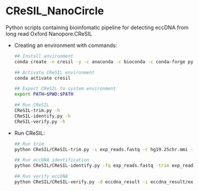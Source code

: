 # CReSIL_NanoCircle

Python scripts containing bioinfomatic pipeline for detecting eccDNA from long read Oxford Nanopore.CReSIL  



* Creating an environment with commands:
    ```bash
    ## Install environment
    conda create -n cresil -y -c anaconda -c bioconda -c conda-forge python=3.6.7 biopython=1.70 mappy=2.17=py36h84994c4_0 minimap2=2.17=h8b12597_1 python-intervaltree=3.0.2 tqdm=4.7.2  flye=2.6=py36he513fc3_0 pandas=0.24.2 numpy=1.12.1 pysam=0.15.3 pybedtools=0.8.0 python-graphviz=0.13.2 matplotlib=3.1.1 networkx=2.3 samtools bioawk

    ## Activate CReSIL environment
    conda activate cresil

    ## Export CReSIL to system environment
    export PATH=$PWD:$PATH

    ## Run CReSIL
    CReSIL-trim.py -h
    CReSIL-identify.py -h
    CReSIL-verify.py -h
    ```
    
* Run CReSIL:
    ```bash
    ## Run trim 
    python CReSIL/CReSIL-trim.py -i exp_reads.fastq -r hg19.25chr.mmi -o exp_reads
    
    ## Run eccDNA identification
    python CReSIL/CReSIL-identify.py -fq exp_reads.fastq -trim exp_reads.refTrim_map.txt -g hg19.25chr.fasta.fai -b exp1 -o eccdna_result
    
    ## Run verify eccDNA
    python CReSIL/CReSIL-verify.py -d eccdna_result -i eccdna_result/exp1/exp1.refTrim_map.eccDNA.txt -r hg19.25chr.mmi -o exp1.refTrim_map.eccDNA.verified.txt
    ```

